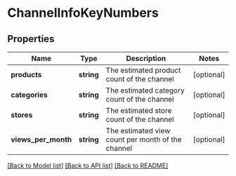 # ChannelInfoKeyNumbers

## Properties
Name | Type | Description | Notes
------------ | ------------- | ------------- | -------------
**products** | **string** | The estimated product count of the channel | [optional] 
**categories** | **string** | The estimated category count of the channel | [optional] 
**stores** | **string** | The estimated store count of the channel | [optional] 
**views_per_month** | **string** | The estimated view count per month of the channel | [optional] 

[[Back to Model list]](../README.md#documentation-for-models) [[Back to API list]](../README.md#documentation-for-api-endpoints) [[Back to README]](../README.md)


